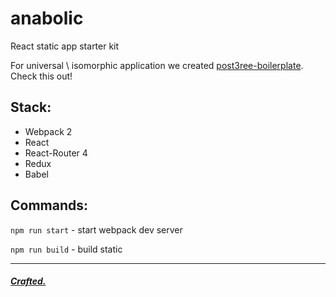 # anabolic
React static app starter kit

For universal \ isomorphic application we created [post3ree-boilerplate](https://github.com/hex22a/post3ree-boilerplate). Check this out!

## Stack:
* Webpack 2
* React
* React-Router 4
* Redux
* Babel

## Commands:
`npm run start` - start webpack dev server

`npm run build` - build static

---

##### [Crafted.](http://stdio.digital)
